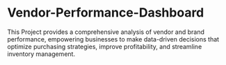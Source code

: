 # Vendor-Performance-Dashboard
This Project provides a comprehensive analysis of vendor and brand performance, empowering businesses to make data-driven decisions that optimize purchasing strategies, improve profitability, and streamline inventory management.
